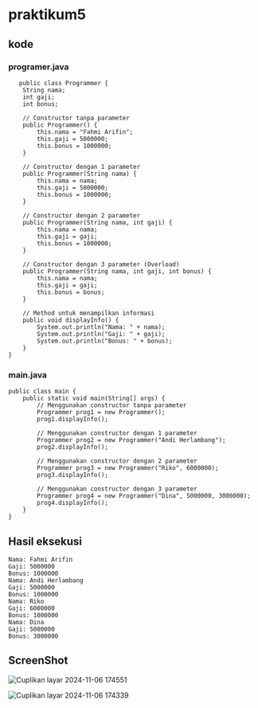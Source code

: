 # praktikum5


## kode ##
### programer.java ###
```
   public class Programmer {
    String nama;
    int gaji;
    int bonus;

    // Constructor tanpa parameter
    public Programmer() {
        this.nama = "Fahmi Arifin";
        this.gaji = 5000000;
        this.bonus = 1000000;
    }

    // Constructor dengan 1 parameter
    public Programmer(String nama) {
        this.nama = nama;
        this.gaji = 5000000;
        this.bonus = 1000000;
    }

    // Constructor dengan 2 parameter
    public Programmer(String nama, int gaji) {
        this.nama = nama;
        this.gaji = gaji;
        this.bonus = 1000000;
    }

    // Constructor dengan 3 parameter (Overload)
    public Programmer(String nama, int gaji, int bonus) {
        this.nama = nama;
        this.gaji = gaji;
        this.bonus = bonus;
    }

    // Method untuk menampilkan informasi
    public void displayInfo() {
        System.out.println("Nama: " + nama);
        System.out.println("Gaji: " + gaji);
        System.out.println("Bonus: " + bonus);
    }
}
```
### main.java ###
```
public class main {
    public static void main(String[] args) {
        // Menggunakan constructor tanpa parameter
        Programmer prog1 = new Programmer();
        prog1.displayInfo();

        // Menggunakan constructor dengan 1 parameter
        Programmer prog2 = new Programmer("Andi Herlambang");
        prog2.displayInfo();

        // Menggunakan constructor dengan 2 parameter
        Programmer prog3 = new Programmer("Riko", 6000000);
        prog3.displayInfo();

        // Menggunakan constructor dengan 3 parameter
        Programmer prog4 = new Programmer("Dina", 5000000, 3000000);
        prog4.displayInfo();
    }
}
```
## Hasil eksekusi ##
```
Nama: Fahmi Arifin
Gaji: 5000000
Bonus: 1000000
Nama: Andi Herlambang
Gaji: 5000000
Bonus: 1000000
Nama: Riko
Gaji: 6000000
Bonus: 1000000
Nama: Dina
Gaji: 5000000
Bonus: 3000000
```
## ScreenShot ##
![Cuplikan layar 2024-11-06 174551](https://github.com/user-attachments/assets/f407f8b1-13d9-4e5d-9a90-924d3cd941bc)


![Cuplikan layar 2024-11-06 174339](https://github.com/user-attachments/assets/0c1d5e12-7de4-48b8-92ce-7ce771f6236e)

